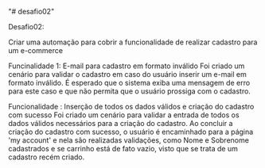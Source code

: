 "# desafio02" 

Desafio02: 

Criar uma automação para cobrir a funcionalidade  de realizar cadastro para um e-commerce

Funcinalidade 1: E-mail para cadastro em formato inválido
Foi criado um cenário para validar o cadastro em caso do usuário inserir um e-mail em formato inválido. É esperado que o sistema exiba uma mensagem de erro para este caso e que não permita que o usuário prossiga com o cadastro.

Funcionalidade : Inserção de todos os dados válidos e criação do cadastro com sucesso
Foi criado um cenário para validar a entrada de todos os dados válidos necessários para a criação do cadastro. Ao concluir a criação do cadastro com sucesso, o usuário é encaminhado para a página 'my account' e nela são realizadas validações, como Nome e Sobrenome cadastrados e se carrinho está de fato vazio, visto que se trata de um cadastro recém criado.